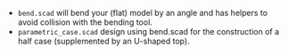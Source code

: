   * `bend.scad` will bend your (flat) model by an angle and has helpers to avoid collision with the bending tool.
  * `parametric_case.scad` design using bend.scad for the construction of a half case (supplemented by an U-shaped top).
